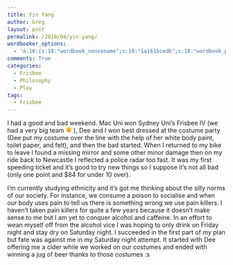 ```yaml
---
title: Yin Yang
author: Greg
layout: post
permalink: /2010/04/yin-yang/
wordbooker_options:
  - 'a:10:{s:18:"wordbook_noncename";s:10:"1a161bcedb";s:18:"wordbook_page_post";s:4:"-100";s:18:"wordbook_orandpage";s:1:"2";s:23:"wordbook_default_author";s:1:"2";s:23:"wordbook_extract_length";s:3:"256";s:19:"wordbook_actionlink";s:3:"300";s:26:"wordbooker_publish_default";s:2:"on";s:18:"wordbook_attribute";s:31:"Posted a new post on their blog";s:29:"wordbooker_status_update_text";s:35:": New blog post :  %title% - %link%";s:20:"wordbook_comment_get";s:2:"on";}'
comments: True
categories:
  - Frisbee
  - Philosophy
  - Play
tags:
  - Frisbee
---
```

I had a good and bad weekend. Mac Uni won Sydney Uni&#8217;s Frisbee IV (we had a very big team <img src="/wp-content/smilies/simple-smile.png" alt=":)" class="wp-smiley" style="height: 1em; max-height: 1em;" /> ), Dee and I won best dressed at the costume party (Dee put my costume over the line with the help of her white body paint, toilet paper, and felt), and then the bad started. When I returned to my bike to leave I found a missing mirror and some other minor damage then on my ride back to Newcastle I reflected a police radar too fast. It was my first speeding ticket and it&#8217;s good to try new things so I suppose it&#8217;s not all bad (only one point and $84 for under 10 over).

I&#8217;m currently studying ethnicity and it&#8217;s got me thinking about the silly norms of our society. For instance, we consume a poison to socialise and when our body uses pain to tell us there is something wrong we use pain killers. I haven&#8217;t taken pain killers for quite a few years because it doesn&#8217;t make sense to me but I am yet to conquer alcohol and caffeine. In an effort to wean myself off from the alcohol vice I was hoping to only drink on Friday night and stay dry on Saturday night. I succeeded in the first part of my plan but fate was against me in my Saturday night attempt. It started with Dee offering me a cider while we worked on our costumes and ended with winning a jug of beer thanks to those costumes :s